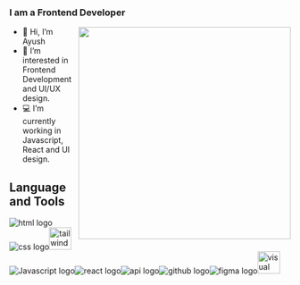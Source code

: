 ### I am a Frontend Developer

<img align="right" width= "380" src="https://camo.githubusercontent.com/5ddf73ad3a205111cf8c686f687fc216c2946a75005718c8da5b837ad9de78c9/68747470733a2f2f7468756d62732e6766796361742e636f6d2f4576696c4e657874446576696c666973682d736d616c6c2e676966">

- 👋 Hi, I’m Ayush
- 👀 I’m interested in Frontend Development and UI/UX design.
- 💻 I’m currently working in Javascript, React and UI design.


## Language and Tools

<img src="https://camo.githubusercontent.com/54ff9041b80bf8f5a338e4de64c26009bbd815322ca74d77acbc5321e6de562e/68747470733a2f2f696d672e69636f6e73382e636f6d2f65787465726e616c2d74616c2d72657669766f2d736861646f772d74616c2d72657669766f2f34302f3030303030302f65787465726e616c2d68746d6c2d352d69732d612d736f6674776172652d736f6c7574696f6e2d737461636b2d746861742d646566696e65732d7468652d70726f706572746965732d616e642d6265686176696f72732d6f662d7765622d706167652d6c6f676f2d736861646f772d74616c2d72657669766f2e706e67" alt="html logo"><img src="https://camo.githubusercontent.com/dc75aee770dff630309493116eeebd6a39c7042e4e94780a5e6c8f107bebe76f/68747470733a2f2f696d672e69636f6e73382e636f6d2f636f6c6f722f34382f3030303030302f637373332e706e67" alt="css logo"><img src="https://tailwindcss.com/_next/static/media/social-square.b622e290e82093c36cca57092ffe494f.jpg" width="40" alt="tailwind css logo"><img src="https://camo.githubusercontent.com/84c2586aa67309f6fa224fdf5fdf33a633239375397a8e753ac1e7cc727f5458/68747470733a2f2f696d672e69636f6e73382e636f6d2f636f6c6f722f34382f3030303030302f6a6176617363726970742d2d76312e706e67" alt="Javascript logo"><img src="https://camo.githubusercontent.com/38b72f440cbf774558b9399b27bf659066e94b1eddc4510a9607ced1f028f6d0/68747470733a2f2f696d672e69636f6e73382e636f6d2f636f6c6f722f34382f3030303030302f72656163742d6e61746976652e706e67" alt="react logo"><img src="https://camo.githubusercontent.com/e88977520fe9d3069d1a71945e75e3ad5a7d3993d46f98f980ee5ebbe1a2ef2d/68747470733a2f2f696d672e69636f6e73382e636f6d2f6d6174657269616c2d6f75746c696e65642f34382f3030303030302f6170692d73657474696e67732e706e67" alt="api logo"><img src="https://camo.githubusercontent.com/454c65e3e4c6a2b18774194998de300599c5a9472b1e58a16e7d893f6dbe3760/68747470733a2f2f696d672e69636f6e73382e636f6d2f676c7970682d6e6575652f34382f3030303030302f6769746875622e706e67" alt="github logo"><img src="https://camo.githubusercontent.com/c53e01bba2d0abbd5b73019fca355bb2560f4cd1a567ce239dbb53ba3f129515/68747470733a2f2f696d672e69636f6e73382e636f6d2f636f6c6f722f34382f3030303030302f6669676d612d2d76312e706e67" alt="figma logo"><img width="40"
src="https://camo.githubusercontent.com/8d7e6cb87b7ad6097ae3f2c7525397f86873951a498d7007a51879c57d78a82b/68747470733a2f2f75706c6f61642e77696b696d656469612e6f72672f77696b6970656469612f636f6d6d6f6e732f7468756d622f322f32642f56697375616c5f53747564696f5f436f64655f312e31385f69636f6e2e7376672f3132303070782d56697375616c5f53747564696f5f436f64655f312e31385f69636f6e2e7376672e706e67" alt="visual studio code logo">




